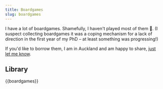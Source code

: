 ```yaml
---
title: Boardgames
slug: boardgames
---
```


I have a lot of boardgames. Shamefully, I haven't played most of them 😬. (I suspect collecting boardgames it was a coping mechanism for a lack of direction in the first year of my PhD – at least something was progressing!)

If you'd like to borrow them, I am in Auckland and am happy to share, [just let me know](/contact).

## Library
{{boardgames}}